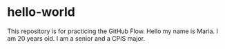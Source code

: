 # hello-world
This repository is for practicing the GitHub Flow.
Hello my name is Maria. I am 20 years old. I am a senior and a CPIS major.

